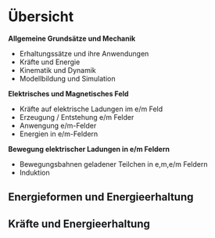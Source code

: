 # Übersicht

__Allgemeine Grundsätze und Mechanik__

- Erhaltungssätze und ihre Anwendungen
- Kräfte und Energie
- Kinematik und Dynamik
- Modellbildung und Simulation

__Elektrisches und Magnetisches Feld__

- Kräfte auf elektrische Ladungen im e/m Feld
- Erzeugung / Entstehung e/m Felder
- Anwengung e/m-Felder
- Energien in e/m-Feldern

__Bewegung elektrischer Ladungen in e/m Feldern__

- Bewegungsbahnen geladener Teilchen in e,m,e/m Feldern
- Induktion


## Energieformen und Energieerhaltung

## Kräfte und Energieerhaltung
